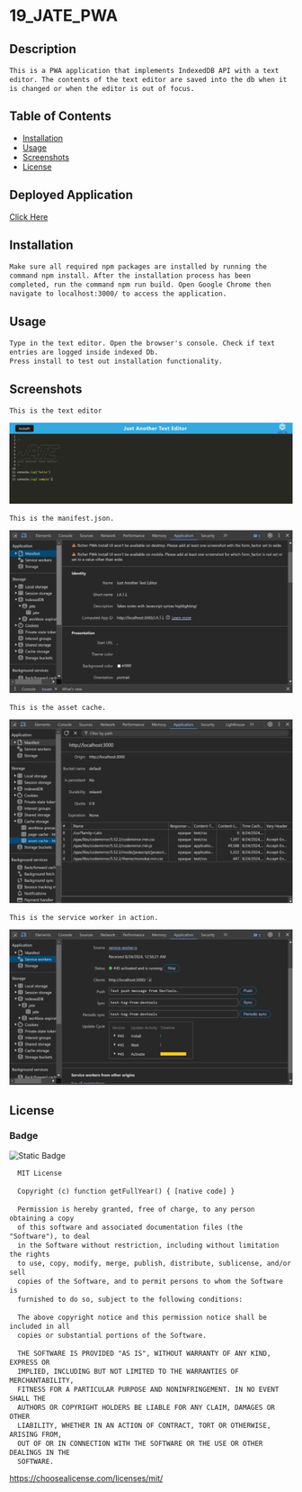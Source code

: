   # 19_JATE_PWA

  ## Description

    This is a PWA application that implements IndexedDB API with a text editor. The contents of the text editor are saved into the db when it is changed or when the editor is out of focus.


  ## Table of Contents 

  - [Installation](#installation)
  - [Usage](#usage)
  - [Screenshots](#screenshots)
  - [License](#license)


  ## Deployed Application
[Click Here](https://one9-jate-pwa.onrender.com)

  ## Installation

    Make sure all required npm packages are installed by running the command npm install. After the installation process has been completed, run the command npm run build. Open Google Chrome then navigate to localhost:3000/ to access the application.

  ## Usage

    Type in the text editor. Open the browser's console. Check if text entries are logged inside indexed Db.
    Press install to test out installation functionality.

  
  ## Screenshots

    This is the text editor
  ![A Screenshot of the text editor](./assets/screenshots/sample.png)

    This is the manifest.json.
  ![A Screenshot of the manifest.json](./assets/screenshots/manifest.png)

    This is the asset cache.
  ![A Screenshot of the asset cache](./assets//screenshots/asset_cache.png)

    This is the service worker in action.
  ![A Screenshot of the service worker](./assets/screenshots/service_worker.png)


  ## License 
  ### Badge 
  ![Static Badge](https://img.shields.io/badge/MIT-license-blue)

    
      MIT License

      Copyright (c) function getFullYear() { [native code] } 
      
      Permission is hereby granted, free of charge, to any person obtaining a copy
      of this software and associated documentation files (the "Software"), to deal
      in the Software without restriction, including without limitation the rights
      to use, copy, modify, merge, publish, distribute, sublicense, and/or sell
      copies of the Software, and to permit persons to whom the Software is
      furnished to do so, subject to the following conditions:
      
      The above copyright notice and this permission notice shall be included in all
      copies or substantial portions of the Software.
      
      THE SOFTWARE IS PROVIDED "AS IS", WITHOUT WARRANTY OF ANY KIND, EXPRESS OR
      IMPLIED, INCLUDING BUT NOT LIMITED TO THE WARRANTIES OF MERCHANTABILITY,
      FITNESS FOR A PARTICULAR PURPOSE AND NONINFRINGEMENT. IN NO EVENT SHALL THE
      AUTHORS OR COPYRIGHT HOLDERS BE LIABLE FOR ANY CLAIM, DAMAGES OR OTHER
      LIABILITY, WHETHER IN AN ACTION OF CONTRACT, TORT OR OTHERWISE, ARISING FROM,
      OUT OF OR IN CONNECTION WITH THE SOFTWARE OR THE USE OR OTHER DEALINGS IN THE
      SOFTWARE.
      

  https://choosealicense.com/licenses/mit/
  

  